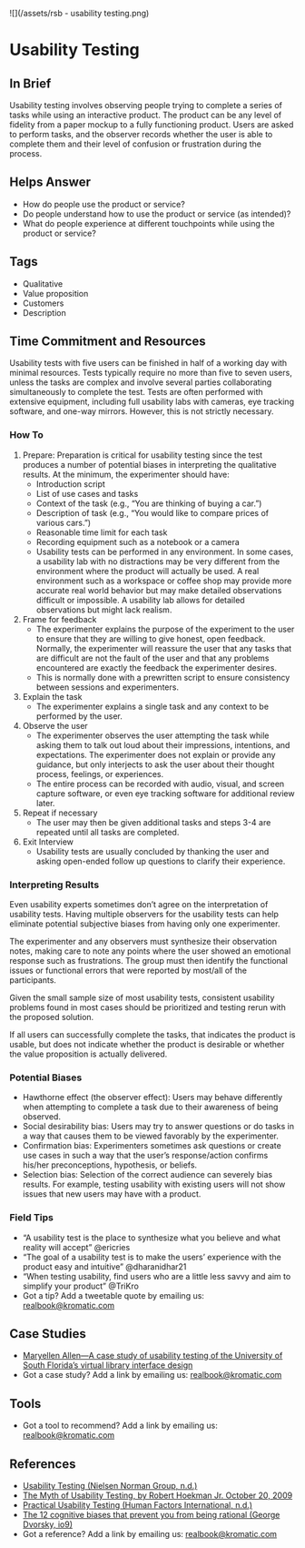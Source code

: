 ![](/assets/rsb - usability testing.png)

# Usability Testing

## In Brief

Usability testing involves observing people trying to complete a series of tasks while using an interactive product. The product can be any level of fidelity from a paper mockup to a fully functioning product. Users are asked to perform tasks, and the observer records whether the user is able to complete them and their level of confusion or frustration during the process.

## Helps Answer

* How do people use the product or service?
* Do people understand how to use the product or service \(as intended\)?
* What do people experience at different touchpoints while using the product or service?

## Tags

* Qualitative
* Value proposition
* Customers
* Description

## Time Commitment and Resources

Usability tests with five users can be finished in half of a working day with minimal resources. Tests typically require no more than five to seven users, unless the tasks are complex and involve several parties collaborating simultaneously to complete the test. Tests are often performed with extensive equipment, including full usability labs with cameras, eye tracking software, and one-way mirrors. However, this is not strictly necessary.

### How To

1. Prepare: Preparation is critical for usability testing since the test produces a number of potential biases in interpreting the qualitative results. At the minimum, the experimenter should have:
   * Introduction script
   * List of use cases and tasks
   * Context of the task \(e.g., “You are thinking of buying a car.”\)
   * Description of task \(e.g., “You would like to compare prices of various cars.”\)
   * Reasonable time limit for each task
   * Recording equipment such as a notebook or a camera
   * Usability tests can be performed in any environment. In some cases, a usability lab with no distractions may be very different from the environment where the product will actually be used. A real environment such as a workspace or coffee shop may provide more accurate real world behavior but may make detailed observations difficult or impossible. A usability lab allows for detailed observations but might lack realism.
2. Frame for feedback
   * The experimenter explains the purpose of the experiment to the user to ensure that they are willing to give honest, open feedback. Normally, the experimenter will reassure the user that any tasks that are difficult are not the fault of the user and that any problems encountered are exactly the feedback the experimenter desires.
   * This is normally done with a prewritten script to ensure consistency between sessions and experimenters.
3. Explain the task
   * The experimenter explains a single task and any context to be performed by the user. 
4. Observe the user
   * The experimenter observes the user attempting the task while asking them to talk out loud about their impressions, intentions, and expectations. The experimenter does not explain or provide any guidance, but only interjects to ask the user about their thought process, feelings, or experiences.
   * The entire process can be recorded with audio, visual, and screen capture software, or even eye tracking software for additional review later.
5. Repeat if necessary
   * The user may then be given additional tasks and steps 3-4 are repeated until all tasks are completed.
6. Exit Interview
   * Usability tests are usually concluded by thanking the user and asking open-ended follow up questions to clarify their experience.

### Interpreting Results

Even usability experts sometimes don’t agree on the interpretation of usability tests. Having multiple observers for the usability tests can help eliminate potential subjective biases from having only one experimenter.

The experimenter and any observers must synthesize their observation notes, making care to note any points where the user showed an emotional response such as frustrations. The group must then identify the functional issues or functional errors that were reported by most/all of the participants.

Given the small sample size of most usability tests, consistent usability problems found in most cases should be prioritized and testing rerun with the proposed solution.

If all users can successfully complete the tasks, that indicates the product is usable, but does not indicate whether the product is desirable or whether the value proposition is actually delivered.

### Potential Biases

* Hawthorne effect \(the observer effect\): Users may behave differently when attempting to complete a task due to their awareness of being observed.
* Social desirability bias: Users may try to answer questions or do tasks in a way that causes them to be viewed favorably by the experimenter.
* Confirmation bias: Experimenters sometimes ask questions or create use cases in such a way that the user’s response/action confirms his/her preconceptions, hypothesis, or beliefs. 
* Selection bias: Selection of the correct audience can severely bias results. For example, testing usability with existing users will not show issues that new users may have with a product.

### Field Tips

* “A usability test is the place to synthesize what you believe and what reality will accept” @ericries 
* “The goal of a usability test is to make the users’ experience with the product easy and intuitive” @dharanidhar21
* “When testing usability, find users who are a little less savvy and aim to simplify your product” @TriKro
* Got a tip? Add a tweetable quote by emailing us: [realbook@kromatic.com](mailto:realbook@kromatic.com)

## Case Studies

* [Maryellen Allen—A case study of usability testing of the University of South Florida’s virtual library interface design](http://www.geocities.ws/scienceofinformation_dc/Documentos/OnlineInformation/p40.pdf)
* Got a case study? Add a link by emailing us: [realbook@kromatic.com](mailto:realbook@kromatic.com) 

## Tools

* Got a tool to recommend? Add a link by emailing us: [realbook@kromatic.com](mailto:realbook@kromatic.com)

## References

* [Usability Testing \(Nielsen Norman Group, n.d.\)](https://www.nngroup.com/courses/usability-testing/)
* [The Myth of Usability Testing, by Robert Hoekman Jr. October 20, 2009](https://alistapart.com/article/the-myth-of-usability-testing)
* [Practical Usability Testing \(Human Factors International, n.d.\)](http://www.humanfactors.com/training/practical_usability_testing.asp)
* [The 12 cognitive biases that prevent you from being rational \(George Dvorsky, io9\)](http://io9.gizmodo.com/5974468/the-most-common-cognitive-biases-that-prevent-you-from-being-rational)
* Got a reference? Add a link by emailing us: [realbook@kromatic.com](realbook@kromatic.com)



